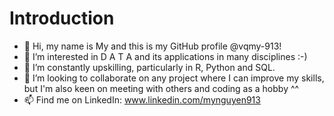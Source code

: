 # Introduction
- 👋 Hi, my name is My and this is my GitHub profile @vqmy-913!
- 👀 I’m interested in D A T A and its applications in many disciplines :-)
- 🌱 I’m constantly upskilling, particularly in R, Python and SQL.
- 💞️ I’m looking to collaborate on any project where I can improve my skills, but I'm also keen on meeting with others and coding as a hobby ^^
- 📫 Find me on LinkedIn: www.linkedin.com/mynguyen913

<!---
vqmy-913/vqmy-913 is a ✨ special ✨ repository because its `README.md` (this file) appears on your GitHub profile.
You can click the Preview link to take a look at your changes.
--->
